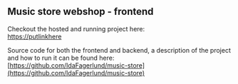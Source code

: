 ## Music store webshop - frontend
Checkout the hosted and running project here:  
[https://putlinkhere](https://putlinkhere)  

Source code for both the frontend and backend, a description of the project and how to run it can be found here:  
[https://github.com/IdaFagerlund/music-store](https://github.com/IdaFagerlund/music-store)
